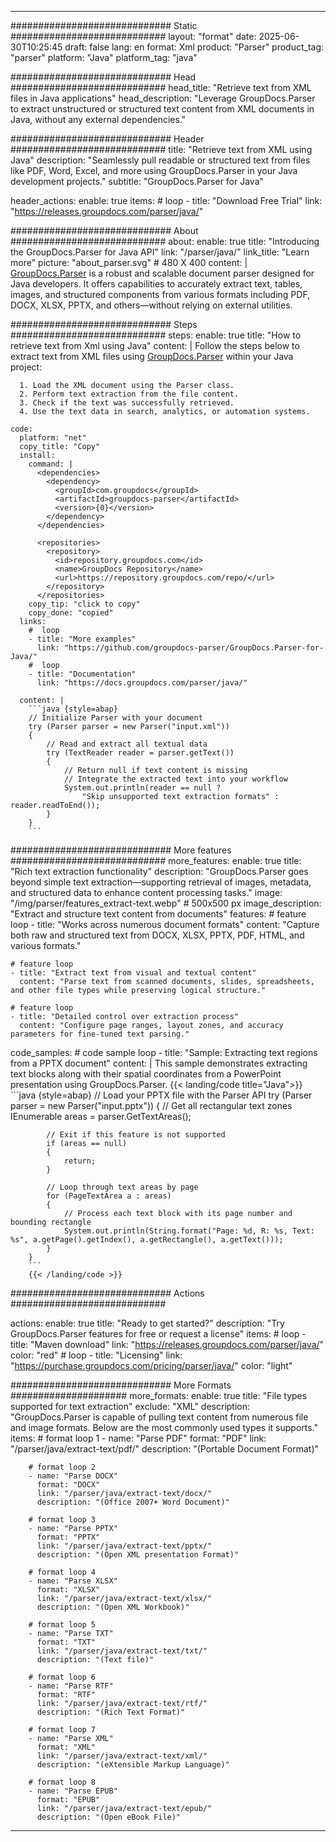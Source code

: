 


---
############################# Static ############################
layout: "format"
date:  2025-06-30T10:25:45
draft: false
lang: en
format: Xml
product: "Parser"
product_tag: "parser"
platform: "Java"
platform_tag: "java"

############################# Head ############################
head_title: "Retrieve text from XML files in Java applications"
head_description: "Leverage GroupDocs.Parser to extract unstructured or structured text content from XML documents in Java, without any external dependencies."

############################# Header ############################
title: "Retrieve text from XML using Java" 
description: "Seamlessly pull readable or structured text from files like PDF, Word, Excel, and more using GroupDocs.Parser in your Java development projects."
subtitle: "GroupDocs.Parser for Java" 

header_actions:
  enable: true
  items:
    #  loop
    - title: "Download Free Trial"
      link: "https://releases.groupdocs.com/parser/java/"
      
############################# About ############################
about:
    enable: true
    title: "Introducing the GroupDocs.Parser for Java API"
    link: "/parser/java/"
    link_title: "Learn more"
    picture: "about_parser.svg" # 480 X 400
    content: |
       [GroupDocs.Parser](/parser/java/) is a robust and scalable document parser designed for Java developers. It offers capabilities to accurately extract text, tables, images, and structured components from various formats including PDF, DOCX, XLSX, PPTX, and others—without relying on external utilities.

############################# Steps ############################
steps:
    enable: true
    title: "How to retrieve text from Xml using Java"
    content: |
      Follow the steps below to extract text from XML files using [GroupDocs.Parser](/parser/java/) within your Java project:
      
      1. Load the XML document using the Parser class.
      2. Perform text extraction from the file content.
      3. Check if the text was successfully retrieved.
      4. Use the text data in search, analytics, or automation systems.
   
    code:
      platform: "net"
      copy_title: "Copy"
      install:
        command: |
          <dependencies>
            <dependency>
              <groupId>com.groupdocs</groupId>
              <artifactId>groupdocs-parser</artifactId>
              <version>{0}</version>
            </dependency>
          </dependencies>

          <repositories>
            <repository>
              <id>repository.groupdocs.com</id>
              <name>GroupDocs Repository</name>
              <url>https://repository.groupdocs.com/repo/</url>
            </repository>
          </repositories>
        copy_tip: "click to copy"
        copy_done: "copied"
      links:
        #  loop
        - title: "More examples"
          link: "https://github.com/groupdocs-parser/GroupDocs.Parser-for-Java/"
        #  loop
        - title: "Documentation"
          link: "https://docs.groupdocs.com/parser/java/"
          
      content: |
        ```java {style=abap}
        // Initialize Parser with your document
        try (Parser parser = new Parser("input.xml"))
        {
            // Read and extract all textual data
            try (TextReader reader = parser.getText())
            {
                // Return null if text content is missing
                // Integrate the extracted text into your workflow
                System.out.println(reader == null ? 
                    "Skip unsupported text extraction formats" : reader.readToEnd());
            }
        }
        ```            

############################# More features ############################
more_features:
  enable: true
  title: "Rich text extraction functionality"
  description: "GroupDocs.Parser goes beyond simple text extraction—supporting retrieval of images, metadata, and structured data to enhance content processing tasks."
  image: "/img/parser/features_extract-text.webp" # 500x500 px
  image_description: "Extract and structure text content from documents"
  features:
    # feature loop
    - title: "Works across numerous document formats"
      content: "Capture both raw and structured text from DOCX, XLSX, PPTX, PDF, HTML, and various formats."

    # feature loop
    - title: "Extract text from visual and textual content"
      content: "Parse text from scanned documents, slides, spreadsheets, and other file types while preserving logical structure."

    # feature loop
    - title: "Detailed control over extraction process"
      content: "Configure page ranges, layout zones, and accuracy parameters for fine-tuned text parsing."
      
  code_samples:
    # code sample loop
    - title: "Sample: Extracting text regions from a PPTX document"
      content: |
        This sample demonstrates extracting text blocks along with their spatial coordinates from a PowerPoint presentation using GroupDocs.Parser.
        {{< landing/code title="Java">}}
        ```java {style=abap}
        //  Load your PPTX file with the Parser API
        try (Parser parser = new Parser("input.pptx"))
        {
            // Get all rectangular text zones
            IEnumerable<PageTextArea> areas = parser.GetTextAreas();

            // Exit if this feature is not supported
            if (areas == null)
            {
                return;
            }

            // Loop through text areas by page
            for (PageTextArea a : areas)
            {
                // Process each text block with its page number and bounding rectangle
                System.out.println(String.format("Page: %d, R: %s, Text: %s", a.getPage().getIndex(), a.getRectangle(), a.getText()));
            }
        }
        ```
        {{< /landing/code >}}


############################# Actions ############################

actions:
  enable: true
  title: "Ready to get started?"
  description: "Try GroupDocs.Parser features for free or request a license"
  items:
    #  loop
    - title: "Maven download"
      link: "https://releases.groupdocs.com/parser/java/"
      color: "red"
        #  loop
    - title: "Licensing"
      link: "https://purchase.groupdocs.com/pricing/parser/java/"
      color: "light"


############################# More Formats #####################
more_formats:
    enable: true
    title: "File types supported for text extraction"
    exclude: "XML"
    description: "GroupDocs.Parser is capable of pulling text content from numerous file and image formats. Below are the most commonly used types it supports."
    items: 
        # format loop 1
        - name: "Parse PDF"
          format: "PDF"
          link: "/parser/java/extract-text/pdf/"
          description: "(Portable Document Format)"
          
        # format loop 2
        - name: "Parse DOCX"
          format: "DOCX"
          link: "/parser/java/extract-text/docx/"
          description: "(Office 2007+ Word Document)"
          
        # format loop 3
        - name: "Parse PPTX"
          format: "PPTX"
          link: "/parser/java/extract-text/pptx/"
          description: "(Open XML presentation Format)"
          
        # format loop 4
        - name: "Parse XLSX"
          format: "XLSX"
          link: "/parser/java/extract-text/xlsx/"
          description: "(Open XML Workbook)"
          
        # format loop 5
        - name: "Parse TXT"
          format: "TXT"
          link: "/parser/java/extract-text/txt/"
          description: "(Text file)"
          
        # format loop 6
        - name: "Parse RTF"
          format: "RTF"
          link: "/parser/java/extract-text/rtf/"
          description: "(Rich Text Format)"
          
        # format loop 7
        - name: "Parse XML"
          format: "XML"
          link: "/parser/java/extract-text/xml/"
          description: "(eXtensible Markup Language)"
          
        # format loop 8
        - name: "Parse EPUB"
          format: "EPUB"
          link: "/parser/java/extract-text/epub/"
          description: "(Open eBook File)"
         
          

---
